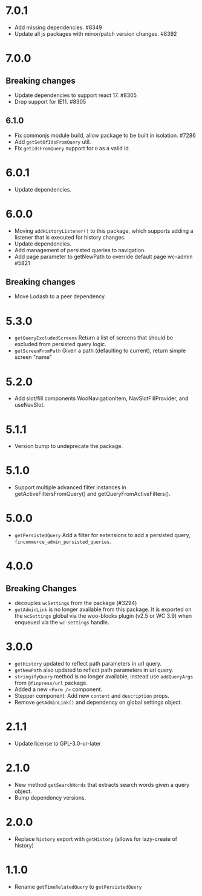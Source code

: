 # 7.0.1

-   Add missing dependencies. #8349
-   Update all js packages with minor/patch version changes. #8392

# 7.0.0

## Breaking changes

-   Update dependencies to support react 17. #8305
-   Drop support for IE11. #8305

## 6.1.0

-   Fix commonjs module build, allow package to be built in isolation. #7286
-   Add `getSetOfIdsFromQuery` util.
-   Fix `getIdsFromQuery` support for `0` as a valid id.

# 6.0.1

-   Update dependencies.

# 6.0.0

-   Moving `addHistoryListener()` to this package, which supports adding a listener that is executed for history changes.
-   Update dependencies.
-   Add management of persisted queries to navigation.
-   Add page parameter to getNewPath to override default page wc-admin #5821

## Breaking changes

-   Move Lodash to a peer dependency.

# 5.3.0

-   `getQueryExcludedScreens` Return a list of screens that should be excluded from persisted query logic.
-   `getScreenFromPath` Given a path (defaulting to current), return simple screen "name"

# 5.2.0

-   Add slot/fill components WooNavigationItem, NavSlotFillProvider, and useNavSlot.

# 5.1.1

-   Version bump to undeprecate the package.

# 5.1.0

-   Support multiple advanced filter instances in getActiveFiltersFromQuery() and getQueryFromActiveFilters().

# 5.0.0

-   `getPersistedQuery` Add a filter for extensions to add a persisted query, `fincommerce_admin_persisted_queries`.

# 4.0.0

## Breaking Changes

-   decouples `wcSettings` from the package (#3294)
-   `getAdminLink` is no longer available from this package. It is exported on the `wcSettings` global via the woo-blocks plugin (v2.5 or WC 3.9) when enqueued via the `wc-settings` handle.

# 3.0.0

-   `getHistory` updated to reflect path parameters in url query.
-   `getNewPath` also updated to reflect path parameters in url query.
-   `stringifyQuery` method is no longer available, instead use `addQueryArgs` from `@finpress/url` package.
-   Added a new `<Form />` component.
-   Stepper component: Add new `content` and `description` props.
-   Remove `getAdminLink()` and dependency on global settings object.

# 2.1.1

-   Update license to GPL-3.0-or-later

# 2.1.0

-   New method `getSearchWords` that extracts search words given a query object.
-   Bump dependency versions.

# 2.0.0

-   Replace `history` export with `getHistory` (allows for lazy-create of history)

# 1.1.0

-   Rename `getTimeRelatedQuery` to `getPersistedQuery`
